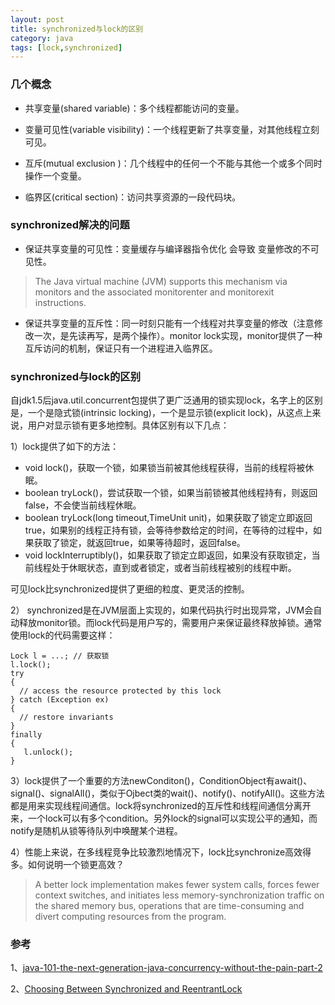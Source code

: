 ```yaml
---
layout: post
title: synchronized与lock的区别
category: java
tags: [lock,synchronized]
---
```


### 几个概念

* 共享变量(shared variable)：多个线程都能访问的变量。

* 变量可见性(variable visibility)：一个线程更新了共享变量，对其他线程立刻可见。

* 互斥(mutual exclusion )：几个线程中的任何一个不能与其他一个或多个同时操作一个变量。

* 临界区(critical section)：访问共享资源的一段代码块。

### synchronized解决的问题

* 保证共享变量的可见性：变量缓存与编译器指令优化 会导致 变量修改的不可见性。

>The Java virtual machine (JVM) supports this mechanism via monitors and the associated monitorenter and monitorexit instructions.

* 保证共享变量的互斥性：同一时刻只能有一个线程对共享变量的修改（注意修改一次，是先读再写，是两个操作）。monitor lock实现，monitor提供了一种互斥访问的机制，保证只有一个进程进入临界区。

### synchronized与lock的区别

自jdk1.5后java.util.concurrent包提供了更广泛通用的锁实现lock，名字上的区别是，一个是隐式锁(intrinsic locking)，一个是显示锁(explicit lock)，从这点上来说，用户对显示锁有更多地控制。具体区别有以下几点：

1）lock提供了如下的方法：

* void lock()，获取一个锁，如果锁当前被其他线程获得，当前的线程将被休眠。
* boolean tryLock()，尝试获取一个锁，如果当前锁被其他线程持有，则返回false，不会使当前线程休眠。
* boolean tryLock(long timeout,TimeUnit unit)，如果获取了锁定立即返回true，如果别的线程正持有锁，会等待参数给定的时间，在等待的过程中，如果获取了锁定，就返回true，如果等待超时，返回false。
* void lockInterruptibly()，如果获取了锁定立即返回，如果没有获取锁定，当前线程处于休眠状态，直到或者锁定，或者当前线程被别的线程中断。

可见lock比synchronized提供了更细的粒度、更灵活的控制。

2） synchronized是在JVM层面上实现的，如果代码执行时出现异常，JVM会自动释放monitor锁。而lock代码是用户写的，需要用户来保证最终释放掉锁。通常使用lock的代码需要这样：

    Lock l = ...; // 获取锁
    l.lock();
    try 
    {
      // access the resource protected by this lock
    } catch (Exception ex) 
    {
      // restore invariants
    }
    finally 
    {
       l.unlock();
    }

3）lock提供了一个重要的方法newConditon()，ConditionObject有await()、signal()、signalAll()，类似于Ojbect类的wait()、notify()、notifyAll()。这些方法都是用来实现线程间通信。lock将synchronized的互斥性和线程间通信分离开来，一个lock可以有多个condition。另外lock的signal可以实现公平的通知，而notify是随机从锁等待队列中唤醒某个进程。

4）性能上来说，在多线程竞争比较激烈地情况下，lock比synchronize高效得多。如何说明一个锁更高效？

>A better lock implementation makes fewer system calls, forces fewer context switches, and initiates less memory-synchronization traffic on the shared memory bus, operations that are time-consuming and divert computing resources from the program.

### 参考

1、[java-101-the-next-generation-java-concurrency-without-the-pain-part-2](http://www.javaworld.com/article/2078848/java-concurrency/java-101-the-next-generation-java-concurrency-without-the-pain-part-2.html)

2、[Choosing Between Synchronized and ReentrantLock](http://my.safaribooksonline.com/book/programming/java/0321349601/explicit-locks/ch13lev1sec4)







